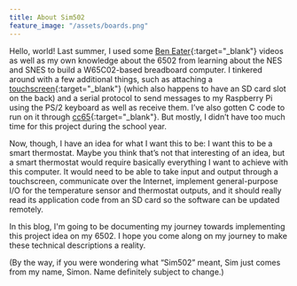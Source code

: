 ```yaml
---
title: About Sim502
feature_image: "/assets/boards.png"
---
```

Hello, world! Last summer, I used some [Ben Eater](https://eater.net){:target="_blank"} videos as well as my own knowledge about the 6502 from learning about the NES and SNES to build a W65C02-based breadboard computer. I tinkered around with a few additional things, such as attaching a [touchscreen](https://www.adafruit.com/product/1770){:target="_blank"} (which also happens to have an SD card slot on the back) and a serial protocol to send messages to my Raspberry Pi using the PS/2 keyboard as well as receive them. I’ve also gotten C code to run on it through [cc65](https://cc65.github.io/){:target="_blank"}. But mostly, I didn’t have too much time for this project during the school year.

Now, though, I have an idea for what I want this to be: I want this to be a smart thermostat. Maybe you think that’s not that interesting of an idea, but a smart thermostat would require basically everything I want to achieve with this computer. It would need to be able to take input and output through a touchscreen, communicate over the Internet, implement general-purpose I/O for the temperature sensor and thermostat outputs, and it should really read its application code from an SD card so the software can be updated remotely.

In this blog, I'm going to be documenting my journey towards implementing this project idea on my 6502. I hope you come along on my journey to make these technical descriptions a reality.

(By the way, if you were wondering what “Sim502” meant, Sim just comes from my name, Simon. Name definitely subject to change.)
